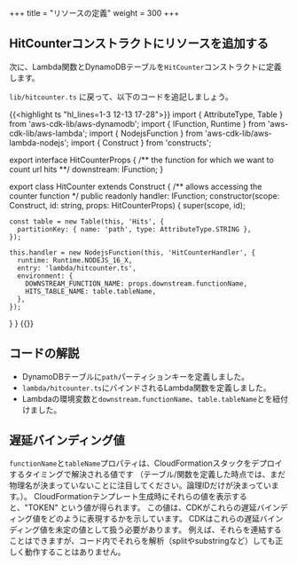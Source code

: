 +++
title = "リソースの定義"
weight = 300
+++

## HitCounterコンストラクトにリソースを追加する

次に、Lambda関数とDynamoDBテーブルを`HitCounter`コンストラクトに定義します。

`lib/hitcounter.ts` に戻って、以下のコードを追記しましょう。

{{<highlight ts "hl_lines=1-3 12-13 17-28">}}
import { AttributeType, Table } from 'aws-cdk-lib/aws-dynamodb';
import { IFunction, Runtime } from 'aws-cdk-lib/aws-lambda';
import { NodejsFunction } from 'aws-cdk-lib/aws-lambda-nodejs';
import { Construct } from 'constructs';

export interface HitCounterProps {
  /** the function for which we want to count url hits **/
  downstream: IFunction;
}

export class HitCounter extends Construct {
  /** allows accessing the counter function */
  public readonly handler: IFunction;
  constructor(scope: Construct, id: string, props: HitCounterProps) {
    super(scope, id);

    const table = new Table(this, 'Hits', {
      partitionKey: { name: 'path', type: AttributeType.STRING },
    });

    this.handler = new NodejsFunction(this, 'HitCounterHandler', {
      runtime: Runtime.NODEJS_16_X,
      entry: 'lambda/hitcounter.ts',
      environment: {
        DOWNSTREAM_FUNCTION_NAME: props.downstream.functionName,
        HITS_TABLE_NAME: table.tableName,
      },
    });
  }
}
{{</highlight>}}

## コードの解説

* DynamoDBテーブルに`path`パーティションキーを定義しました。
* `lambda/hitcounter.ts`にバインドされるLambda関数を定義しました。
* Lambdaの環境変数と`downstream.functionName`、`table.tableName`とを紐付けました。

## 遅延バインディング値

`functionName`と`tableName`プロパティは、CloudFormationスタックをデプロイするタイミングで解決される値です
（テーブル/関数を定義した時点では、まだ物理名が決まっていないことに注目してください。論理IDだけが決まっています。）。
CloudFormationテンプレート生成時にそれらの値を表示すると、"TOKEN" という値が得られます。
この値は、CDKがこれらの遅延バインディング値をどのように表現するかを示しています。
CDKはこれらの遅延バインディング値を未定の値として扱う必要があります。
例えば、それらを連結することはできますが、コード内でそれらを解析（splitやsubstringなど）しても正しく動作することはありません。
